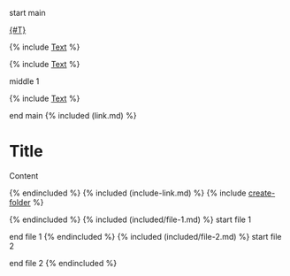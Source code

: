 start main

[{#T}](./include-link.md)

{% include [Text](./include-link.md) %}

{% include [Text](included/file-1.md) %}

middle 1

{% include [Text](included/file-2.md) %}

end main
{% included (link.md) %}
# Title

Content

{% endincluded %}
{% included (include-link.md) %}
{% include [create-folder](./link.md) %}

{% endincluded %}
{% included (included/file-1.md) %}
start file 1

end file 1
{% endincluded %}
{% included (included/file-2.md) %}
start file 2

end file 2
{% endincluded %}
